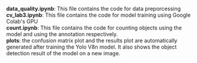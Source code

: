 **data_quality.ipynb**: This file contains the code for data preporcessing <br>
**cv_lab3.ipynb**: This file contains the code for model training using Google Colab's GPU <br>
**count.ipynb**: This file contains the code for counting objects using the model and using the annotation respectively. <br>
**plots**: the confusion matrix plot and the results plot are automatically generated after training the Yolo V8n model. It also shows the object detection result of the model on a new image.